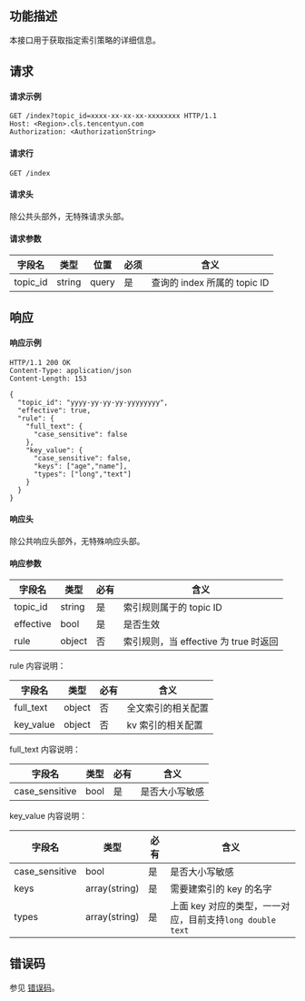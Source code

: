 ## 功能描述

本接口用于获取指定索引策略的详细信息。

## 请求

#### 请求示例

```shell
GET /index?topic_id=xxxx-xx-xx-xx-xxxxxxxx HTTP/1.1
Host: <Region>.cls.tencentyun.com
Authorization: <AuthorizationString>
```

#### 请求行

```shell
GET /index
```

#### 请求头

除公共头部外，无特殊请求头部。

#### 请求参数

| 字段名         |  类型  | 位置   | 必须 |      含义                  |
|---------------|--------|-------|---------|---------------------------|
| topic_id      | string | query | 是      |查询的 index 所属的 topic ID    |

## 响应

#### 响应示例

```shell
HTTP/1.1 200 OK
Content-Type: application/json
Content-Length: 153

{
  "topic_id": "yyyy-yy-yy-yy-yyyyyyyy",
  "effective": true,
  "rule": {
    "full_text": {
      "case_sensitive": false
    },
    "key_value": {
      "case_sensitive": false,
      "keys": ["age","name"],
      "types": ["long","text"]
    }
  }
}
```

#### 响应头

除公共响应头部外，无特殊响应头部。

#### 响应参数

|  字段名     |  类型  | 必有 |        含义                    |
|------------|--------|---------|-------------------------------|
| topic_id   | string | 是      | 索引规则属于的 topic ID          |
| effective  | bool   | 是      | 是否生效                       |
| rule       | object | 否      | 索引规则，当 effective 为 true 时返回|

rule 内容说明：

|  字段名     |  类型  | 必有 |        含义                    |
|------------|--------|---------|-------------------------------|
| full_text  | object | 否      | 全文索引的相关配置              |
| key_value  | object | 否      | kv 索引的相关配置               |

full_text 内容说明：

|  字段名     |  类型  | 必有 |        含义                    |
|------------|--------|---------|-------------------------------|
| case_sensitive | bool | 是      | 是否大小写敏感              |

key_value 内容说明：

|  字段名     |  类型  | 必有 |        含义                    |
|------------|--------|---------|-------------------------------|
| case_sensitive | bool | 是      | 是否大小写敏感              |
| keys | array(string) | 是      | 需要建索引的 key 的名字              |
| types| array(string) | 是      | 上面 key 对应的类型，一一对应，目前支持`long double text`  |

## 错误码

参见 [错误码](https://intl.cloud.tencent.com/document/product/614/12402)。
